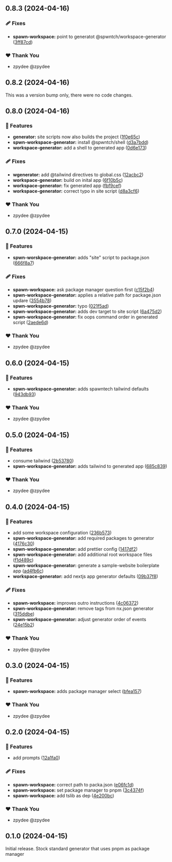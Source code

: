 ## 0.8.3 (2024-04-16)


### 🩹 Fixes

- **spawn-workspace:** point to generatot @spwntch/workspace-generator ([3ff87cd](https://github.com/spwntch/spwn-workspace-generator/commit/3ff87cd))

### ❤️  Thank You

- zpydee @zpydee

## 0.8.2 (2024-04-16)

This was a version bump only, there were no code changes.

## 0.8.0 (2024-04-16)


### 🚀 Features

- **generator:** site scripts now also builds the project ([1f0e65c](https://github.com/spwntch/spwn-workspace-generator/commit/1f0e65c))
- **spwn-workspace-generator:** install @spwntch/shell ([d3a7bdd](https://github.com/spwntch/spwn-workspace-generator/commit/d3a7bdd))
- **workspace-generator:** add a shell to generated app ([0d6e173](https://github.com/spwntch/spwn-workspace-generator/commit/0d6e173))

### 🩹 Fixes

- **wgenerator:** add @tailwind directives to global.css ([12acbc2](https://github.com/spwntch/spwn-workspace-generator/commit/12acbc2))
- **workspace-generator:** build on inital app ([6f10b5c](https://github.com/spwntch/spwn-workspace-generator/commit/6f10b5c))
- **workspace-generator:** fix generated app ([fbf9cef](https://github.com/spwntch/spwn-workspace-generator/commit/fbf9cef))
- **workspace-generator:** correct typo in site script ([d8a3cf6](https://github.com/spwntch/spwn-workspace-generator/commit/d8a3cf6))

### ❤️  Thank You

- zpydee @zpydee

## 0.7.0 (2024-04-15)


### 🚀 Features

- **spwn-worskpace-generator:** adds "site" script to package.json ([666f8a7](https://github.com/spwntch/spwn-workspace-generator/commit/666f8a7))

### 🩹 Fixes

- **spawn-workspace:** ask package manager question first ([c15f2b4](https://github.com/spwntch/spwn-workspace-generator/commit/c15f2b4))
- **spwn-workspace-generator:** applies a relative path for package.json updare ([3554b78](https://github.com/spwntch/spwn-workspace-generator/commit/3554b78))
- **spwn-workspace-generator:** typo ([021f5ad](https://github.com/spwntch/spwn-workspace-generator/commit/021f5ad))
- **spwn-workspace-generator:** adds dev target to site script ([6a475d2](https://github.com/spwntch/spwn-workspace-generator/commit/6a475d2))
- **spwn-workspace-generator:** fix oops command order in generated script ([2aede6d](https://github.com/spwntch/spwn-workspace-generator/commit/2aede6d))

### ❤️  Thank You

- zpydee @zpydee

## 0.6.0 (2024-04-15)


### 🚀 Features

- **spwn-workspace-generator:** adds spawntech tailwind defaults ([943db93](https://github.com/spwntch/spwn-workspace-generator/commit/943db93))

### ❤️  Thank You

- zpydee @zpydee

## 0.5.0 (2024-04-15)


### 🚀 Features

- consume tailwind ([2b53780](https://github.com/spwntch/spwn-workspace-generator/commit/2b53780))
- **spwn-workspace-generator:** adds tailwind to generated app ([685c839](https://github.com/spwntch/spwn-workspace-generator/commit/685c839))

### ❤️  Thank You

- zpydee @zpydee

## 0.4.0 (2024-04-15)


### 🚀 Features

- add some workspace configuration ([236b573](https://github.com/spwntch/spwn-workspace-generator/commit/236b573))
- **spwn-workspace-generator:** add required packages to generator ([4176c30](https://github.com/spwntch/spwn-workspace-generator/commit/4176c30))
- **spwn-workspace-generator:** add prettier config ([1417df2](https://github.com/spwntch/spwn-workspace-generator/commit/1417df2))
- **spwn-workspace-generator:** add additional root workspace files ([f1d489c](https://github.com/spwntch/spwn-workspace-generator/commit/f1d489c))
- **spwn-workspace-generator:** generate a sample-website boilerplate app ([ad4fb6c](https://github.com/spwntch/spwn-workspace-generator/commit/ad4fb6c))
- **workspace-generator:** add nextjs app generator defaults ([09b37f8](https://github.com/spwntch/spwn-workspace-generator/commit/09b37f8))

### 🩹 Fixes

- **spawn-workspace:** improves outro instructions ([4c06372](https://github.com/spwntch/spwn-workspace-generator/commit/4c06372))
- **spwn-workspace-generator:** remove tags from nx.json generator ([315ddbe](https://github.com/spwntch/spwn-workspace-generator/commit/315ddbe))
- **spwn-workspace-generator:** adjust generator order of events ([24e15b2](https://github.com/spwntch/spwn-workspace-generator/commit/24e15b2))

### ❤️  Thank You

- zpydee @zpydee

## 0.3.0 (2024-04-15)


### 🚀 Features

- **spawn-workspace:** adds package manager select ([bfea157](https://github.com/spwntch/spwn-workspace-generator/commit/bfea157))

### ❤️  Thank You

- zpydee @zpydee

## 0.2.0 (2024-04-15)


### 🚀 Features

- add prompts ([12a1fa0](https://github.com/spwntch/spwn-workspace-generator/commit/12a1fa0))

### 🩹 Fixes

- **spawn-workspace:** correct path to packa.json ([e06fc1d](https://github.com/spwntch/spwn-workspace-generator/commit/e06fc1d))
- **spawn-workspace:** set package manager to pnpm ([3c4374f](https://github.com/spwntch/spwn-workspace-generator/commit/3c4374f))
- **spawn-workspace:** add tslib as dep ([4e200bc](https://github.com/spwntch/spwn-workspace-generator/commit/4e200bc))

### ❤️  Thank You

- zpydee @zpydee

## 0.1.0 (2024-04-15)

Initial release. Stock standard generator that uses pnpm as package manager
